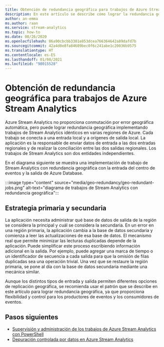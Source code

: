```yaml
---
title: Obtención de redundancia geográfica para trabajos de Azure Stream Analytics
description: En este artículo se describe cómo lograr la redundancia geográfica de trabajos de Azure Stream Analytics en lugar de la conmutación por error geográfica.
author: an-emma
ms.author: raan
ms.service: stream-analytics
ms.topic: how-to
ms.date: 08/26/2020
ms.openlocfilehash: 86a90cbcbb3381e853dcea766364642a89dafd7b
ms.sourcegitcommit: 42a4d0e8fa84609bec0f6c241abe1c20036b9575
ms.translationtype: HT
ms.contentlocale: es-ES
ms.lasthandoff: 01/08/2021
ms.locfileid: "98015528"
---
```

# <a name="achieve-geo-redundancy-for-azure-stream-analytics-jobs"></a>Obtención de redundancia geográfica para trabajos de Azure Stream Analytics

Azure Stream Analytics no proporciona conmutación por error geográfica automática, pero puede lograr redundancia geográfica implementando trabajos de Stream Analytics idénticos en varias regiones de Azure. Cada trabajo se conecta a una entrada local y a orígenes de salida local. La aplicación es la responsable de enviar datos de entrada a las dos entradas regionales y de realizar la conciliación entre las dos salidas regionales. Los trabajos de Stream Analytics son dos entidades independientes.

En el diagrama siguiente se muestra una implementación de trabajo de Stream Analytics con redundancia geográfica con la entrada del centro de eventos y la salida de Azure Database.

:::image type="content" source="media/geo-redundancy/geo-redundant-jobs.png" alt-text="diagrama de trabajos de Stream Analytics con redundancia geográfica":::

## <a name="primarysecondary-strategy"></a>Estrategia primaria y secundaria

La aplicación necesita administrar qué base de datos de salida de la región se considera la principal y cuál se considera la secundaria. En un error en una región primaria, la aplicación cambia a la base de datos secundaria y comienza a leer las actualizaciones de esa base de datos. El mecanismo real que permite minimizar las lecturas duplicadas depende de la aplicación. Puede simplificar este proceso escribiendo información adicional en la salida. Por ejemplo, puede agregar una marca de tiempo o un identificador de secuencia a cada salida para que la omisión de filas duplicadas sea una operación trivial. Una vez que se restaure la región primaria, se pone al día con la base de datos secundaria mediante una mecánica similar.

Aunque los distintos tipos de entrada y salida permiten diferentes opciones de replicación geográfica, se recomienda usar el patrón que se describe en este artículo para lograr redundancia geográfica, ya que proporciona flexibilidad y control para los productores de eventos y los consumidores de eventos.

## <a name="next-steps"></a>Pasos siguientes

* [Supervisión y administración de los trabajos de Azure Stream Analytics con PowerShell](stream-analytics-monitor-and-manage-jobs-use-powershell.md)
* [Depuración controlada por datos en Azure Stream Analytics](stream-analytics-job-diagram-with-metrics.md)
